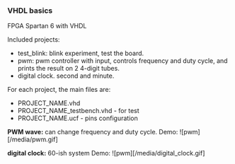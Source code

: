 ### VHDL basics

FPGA Spartan 6 with VHDL

Included projects:

* test_blink: blink experiment, test the board.
* pwm: pwm controller with input, controls frequency and duty cycle, and prints the result on 2 4-digit tubes.
* digital clock. second and minute.

For each project, the main files are:

* PROJECT\_NAME.vhd
* PROJECT\_NAME\_testbench.vhd - for test
* PROJECT\_NAME.ucf - pins configuration

**PWM wave:**
can change frequency and duty cycle.
Demo:
![pwm][/media/pwm.gif]

**digital clock:**
60-ish system
Demo:
![pwm][/media/digital_clock.gif]